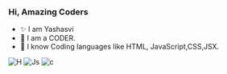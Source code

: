 
### Hi, Amazing Coders
- ✨ I am Yashasvi
- 🔭 I am a CODER.
- 👯 I know Coding languages like HTML, JavaScript,CSS,JSX.

![H](https://user-images.githubusercontent.com/75117366/126066905-d4f8dc98-6a12-40fa-81d6-ed28192a556a.png)
![Js](https://user-images.githubusercontent.com/75117366/126066932-1043ab45-b384-40d1-8a9f-9f97b3a4e403.png)
![c](https://user-images.githubusercontent.com/75117366/126066955-408d1981-8d43-4bb4-94d2-cb89427e1e88.png)




